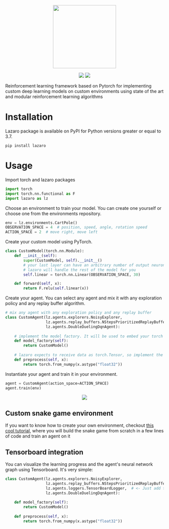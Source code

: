 <p align="center">
    <img height="200" src="./docs/lazaro.svg">
</p>
<p align="center">
    <img src="https://github.com/GabrielMusat/lazaro/actions/workflows/test.yml/badge.svg">
    <img src="https://img.shields.io/badge/PRs-welcome-brightgreen.svg"/>
</p>

Reinforcement learning framework based on Pytorch for implementing custom deep learning models
on custom environments using state of the art and modular reinforcement learning algorithms

# Installation

Lazaro package is available on PyPI for Python versions greater or equal to 3.7.
```shell
pip install lazaro
```

# Usage
Import torch and lazaro packages
```python
import torch
import torch.nn.functional as F
import lazaro as lz
```

Choose an environment to train your model. You can create one yourself or choose one from the 
environments repository.
```python
env = lz.environments.CartPole()
OBSERVATION_SPACE = 4  # position, speed, angle, rotation speed 
ACTION_SPACE = 2  # move right, move left
```

Create your custom model using PyTorch.

```python
class CustomModel(torch.nn.Module):
    def __init__(self):
        super(CustomModel, self).__init__()
        # your last layer can have an arbitrary number of output neurons, 
        # lazaro will handle the rest of the model for you
        self.linear = torch.nn.Linear(OBSERVATION_SPACE, 30) 

    def forward(self, x):
        return F.relu(self.linear(x))
```
Create your agent. You can select any agent and mix it with any exploration policy and any replay buffer
algorithm.
```python
# mix any agent with any exploration policy and any replay buffer
class CustomAgent(lz.agents.explorers.NoisyExplorer,
                  lz.agents.replay_buffers.NStepsPrioritizedReplayBuffer,
                  lz.agents.DoubleDuelingDqnAgent):  
    
    # implement the model factory. It will be used to embed your torch model into the agent
    def model_factory(self):
        return CustomModel()
    
    # lazaro expects to receive data as torch.Tensor, so implement the preprocessing method that does this
    def preprocess(self, x):
        return torch.from_numpy(x.astype("float32"))
```
Instantiate your agent and train it in your environment.
```python
agent = CustomAgent(action_space=ACTION_SPACE)
agent.train(env)
```

<p align="center">
    <img src="docs/cartpole.gif">
</p>

## Custom snake game environment
If you want to know how to create your own environment, checkout [this cool tutorial](docs/SNAKE_ENV.md), where you will build
the snake game from scratch in a few lines of code and train an agent on it

## Tensorboard integration
You can visualize the learning progress and the agent's neural network graph using Tensorboard.
It's very simple:
```python
class CustomAgent(lz.agents.explorers.NoisyExplorer,
                  lz.agents.replay_buffers.NStepsPrioritizedReplayBuffer,
                  lz.agents.loggers.TensorBoardLogger,  # <- Just add this, and voila!
                  lz.agents.DoubleDuelingDqnAgent):  
    
    def model_factory(self):
        return CustomModel()
    
    def preprocess(self, x):
        return torch.from_numpy(x.astype("float32"))
```


